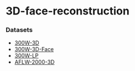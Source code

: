 # 3D-face-reconstruction

### Datasets
- [300W-3D](https://drive.google.com/file/d/0B7OEHD3T4eCkRFRPSXdFWEhRdlE/view?usp=sharing)
- [300W-3D-Face](https://drive.google.com/file/d/0B7OEHD3T4eCkZmgzUWZfd2FVVWs/view?usp=sharing)
- [300W-LP](https://drive.google.com/file/d/0B7OEHD3T4eCkVGs0TkhUWFN6N1k/view?usp=sharing)
- [AFLW-2000-3D](http://www.cbsr.ia.ac.cn/users/xiangyuzhu/projects/3DDFA/Database/AFLW2000-3D.zip)